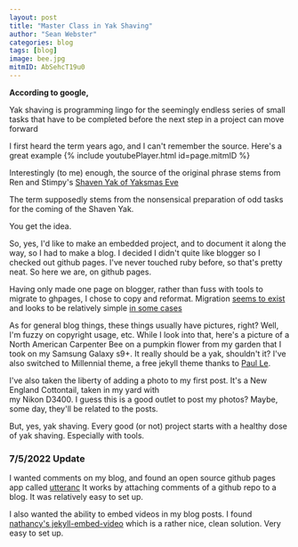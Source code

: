 ```yaml
---
layout: post
title: "Master Class in Yak Shaving"
author: "Sean Webster"
categories: blog
tags: [blog]
image: bee.jpg
mitmID: AbSehcT19u0
---
```



**According to google,** 

Yak shaving is programming lingo for the seemingly endless series of small tasks that have to be completed before the next step in a project can move forward


I first heard the term years ago, and I can't remember the source. Here's a great example
{% include youtubePlayer.html id=page.mitmID %}

Interestingly (to me) enough, the source of the original phrase stems from Ren and Stimpy's [Shaven Yak of Yaksmas Eve](http://www.deadpark.com/wp-content/uploads/Yak-Shaving-Day.mp4?_=1)

The term supposedly stems from the nonsensical preparation of odd tasks for the coming of the Shaven Yak.

You get the idea.

So, yes, I'd like to make an embedded project, and to document it along the way, so I had to make a blog. 
I decided I didn't quite like blogger so I checked out github pages.
I've never touched ruby before, so that's pretty neat. So here we are, on github pages.

Having only made one page on blogger, rather than fuss with tools to migrate to ghpages, I chose to copy and reformat.
Migration [seems to exist](https://dylanbeattie.net/2019/08/14/migrating-from-blogger-to-github-pages.html) and looks
to be relatively simple [in some cases](http://www.philjhale.com/2021-08-02-migrating-from-blogger-to-github-pages/#:~:text=First%2C%20export%20all%20the%20posts,XML%20file%20at%20the%20root.)

As for general blog things, these things usually have pictures, right? Well, I'm fuzzy on copyright usage, etc. 
While I look into that, here's a picture of a North American Carpenter Bee on a pumpkin flower from my garden that I took
on my Samsung Galaxy s9+. It really should be a yak, shouldn't it? 
I've also switched to Millennial theme, a free jekyll theme thanks to [Paul Le](https://lenpaul.github.io/Millennial/).

I've also taken the liberty of adding a photo to my first post. It's a New England Cottontail, taken in my yard with\
my Nikon D3400. I guess this is a good outlet to post my photos? 
Maybe, some day, they'll be related to the posts.

But, yes, yak shaving. Every good (or not) project starts with a healthy dose of yak shaving. Especially with tools.


### 7/5/2022 Update
I wanted comments on my blog, and found an open source github pages app called [utteranc](https://github.com/utterance)
It works by attaching comments of a github repo to a blog. It was relatively easy to set up.

I also wanted the ability to embed videos in my blog posts. I found [nathancy's jekyll-embed-video](https://github.com/nathancy/jekyll-embed-video)
which is a rather nice, clean solution. Very easy to set up.